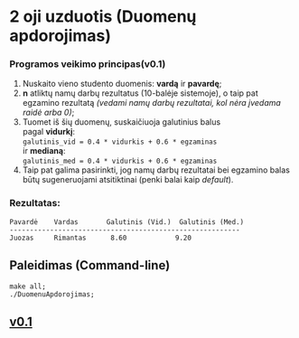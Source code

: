 # 2 oji uzduotis (Duomenų apdorojimas)
### Programos veikimo principas(v0.1)
1. Nuskaito vieno studento duomenis: **vardą** ir **pavardę**;
2. **n** atliktų namų darbų rezultatus (10-balėje sistemoje), o taip pat egzamino rezultatą
*(vedami namų darbų rezultatai, kol nėra įvedama raidė arba 0)*;
3. Tuomet iš šių duomenų, suskaičiuoja galutinius balus<br/>pagal **vidurkį**:<br/> 
```galutinis_vid = 0.4 * vidurkis + 0.6 * egzaminas```<br/>ir **medianą**:<br/>
```galutinis_med = 0.4 * vidurkis + 0.6 * egzaminas```
4. Taip pat galima pasirinkti, jog namų darbų rezultatai bei egzamino balas būtų sugeneruojami
atsitiktinai (penki balai kaip *default*).

### Rezultatas:
```
Pavardė    Vardas       Galutinis (Vid.)  Galutinis (Med.)
---------------------------------------------------------
Juozas     Rimantas      8.60            9.20
```
## Paleidimas (Command-line)
```
make all;
./DuomenuApdorojimas;
```


## [v0.1](https://github.com/Effanuel/Duomenu-apdorojimas/releases/tag/v0.1)

